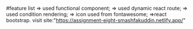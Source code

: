 #feature list
=> used functional component;
=> used dynamic  react route;
=> used condition rendering;
=> icon used from fontawesome; 
=>react bootstrap. 
visit site:"https://assignment-eight-smashfakuddin.netlify.app/"
